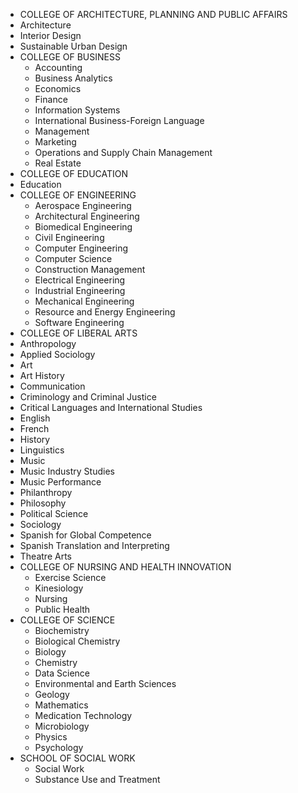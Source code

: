  - COLLEGE OF ARCHITECTURE, PLANNING AND PUBLIC AFFAIRS
  - Architecture
  - Interior Design
  - Sustainable Urban Design 
 - COLLEGE OF BUSINESS
   - Accounting
   - Business Analytics
   - Economics
   - Finance
   - Information Systems
   - International Business-Foreign Language
   - Management
   - Marketing
   - Operations and Supply Chain Management
   - Real Estate
 - COLLEGE OF EDUCATION
  - Education
 - COLLEGE OF ENGINEERING
   - Aerospace Engineering
   - Architectural Engineering
   - Biomedical Engineering
   - Civil Engineering
   - Computer Engineering
   - Computer Science
   - Construction Management
   - Electrical Engineering
   - Industrial Engineering
   - Mechanical Engineering
   - Resource and Energy Engineering
   - Software Engineering
 - COLLEGE OF LIBERAL ARTS 
  - Anthropology
  - Applied Sociology
  - Art
  - Art History
  - Communication
  - Criminology and Criminal Justice
  - Critical Languages and International Studies
  - English
  - French
  - History
  - Linguistics
  - Music
  - Music Industry Studies
  - Music Performance
  - Philanthropy
  - Philosophy
  - Political Science
  - Sociology
  - Spanish for Global Competence
  - Spanish Translation and Interpreting
  - Theatre Arts
 - COLLEGE OF NURSING AND HEALTH INNOVATION
    - Exercise Science
    - Kinesiology
    - Nursing
    - Public Health
 - COLLEGE OF SCIENCE
    - Biochemistry
    - Biological Chemistry
    - Biology
    - Chemistry
    - Data Science
    - Environmental and Earth Sciences
    - Geology
    - Mathematics
    - Medication Technology
    - Microbiology
    - Physics
    - Psychology
 - SCHOOL OF SOCIAL WORK
    - Social Work
    - Substance Use and Treatment







